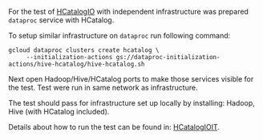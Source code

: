 <!--
    Licensed to the Apache Software Foundation (ASF) under one
    or more contributor license agreements.  See the NOTICE file
    distributed with this work for additional information
    regarding copyright ownership.  The ASF licenses this file
    to you under the Apache License, Version 2.0 (the
    "License"); you may not use this file except in compliance
    with the License.  You may obtain a copy of the License at

      http://www.apache.org/licenses/LICENSE-2.0

    Unless required by applicable law or agreed to in writing,
    software distributed under the License is distributed on an
    "AS IS" BASIS, WITHOUT WARRANTIES OR CONDITIONS OF ANY
    KIND, either express or implied.  See the License for the
    specific language governing permissions and limitations
    under the License.
-->

For the test of [HCatalogIO](src/main/java/org/apache/beam/sdk/io/hcatalog/HCatalogIO.java) 
with independent infrastructure was prepared `dataproc` service with HCatalog.

To setup similar infrastructure on `dataproc` run following command:

```
gcloud dataproc clusters create hcatalog \
     --initialization-actions gs://dataproc-initialization-actions/hive-hcatalog/hive-hcatalog.sh
```

Next open Hadoop/Hive/HCatalog ports to make those services visible for the test.
Test were run in same network as infrastructure.

The test should pass for infrastructure set up locally by installing: Hadoop, Hive (with HCatalog included).  

Details about how to run the test can be found in: 
[HCatalogIOIT](src/test/java/org/apache/beam/sdk/io/hcatalog/HCatalogIOIT.java). 